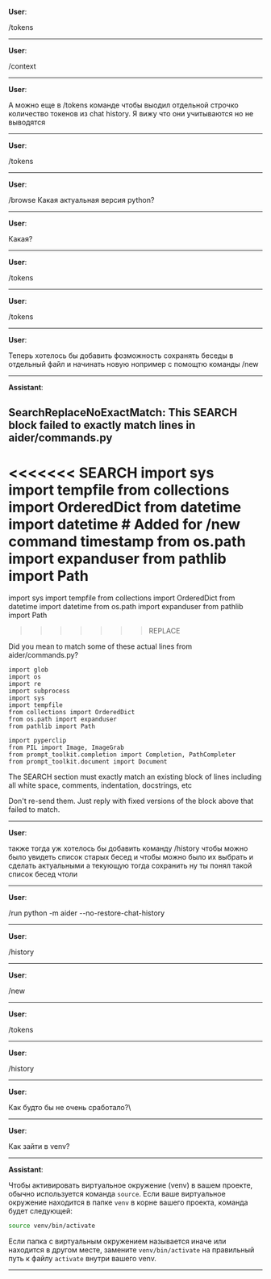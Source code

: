 **User**:

/tokens  


---

**User**:

/context  


---

**User**:

А можно еще в /tokens команде чтобы выодил отдельной строчко количество токенов из chat history. Я вижу что они учитываются но не выводятся  


---

**User**:

/tokens  


---

**User**:

/browse Какая актуальная версия python?  


---

**User**:

Какая?  


---

**User**:

/tokens  


---

**User**:

/tokens  


---

**User**:

Теперь хотелось бы добавить фозможность сохранять беседы в отдельный файл и начинать новую нопример с помощтю команды /new  


---

**Assistant**:


## SearchReplaceNoExactMatch: This SEARCH block failed to exactly match lines in aider/commands.py
<<<<<<< SEARCH
import sys
import tempfile
from collections import OrderedDict
from datetime import datetime # Added for /new command timestamp
from os.path import expanduser
from pathlib import Path
=======
import sys
import tempfile
from collections import OrderedDict
from datetime import datetime
from os.path import expanduser
from pathlib import Path
>>>>>>> REPLACE

Did you mean to match some of these actual lines from aider/commands.py?

```
import glob
import os
import re
import subprocess
import sys
import tempfile
from collections import OrderedDict
from os.path import expanduser
from pathlib import Path

import pyperclip
from PIL import Image, ImageGrab
from prompt_toolkit.completion import Completion, PathCompleter
from prompt_toolkit.document import Document
```

The SEARCH section must exactly match an existing block of lines including all white space, comments, indentation, docstrings, etc

Don't re-send them.
Just reply with fixed versions of the block above that failed to match.  


---

**User**:

также тогда уж хотелось бы добавить команду /history чтобы можно было увидеть список старых бесед и чтобы можно было их выбрать и сделать актуальными а текующую тогда сохранить ну ты понял такой список бесед чтоли  


---

**User**:

/run python -m aider --no-restore-chat-history  


---

**User**:

/history  


---

**User**:

/new  


---

**User**:

/tokens  


---

**User**:

/history  


---

**User**:

Как будто бы не очень сработало?\  


---

**User**:

Как зайти в venv?  


---

**Assistant**:


Чтобы активировать виртуальное окружение (venv) в вашем проекте, обычно используется команда `source`. Если ваше виртуальное окружение находится в папке `venv` в корне вашего проекта, команда будет следующей:

```bash
source venv/bin/activate
```

Если папка с виртуальным окружением называется иначе или находится в другом месте, замените `venv/bin/activate` на правильный путь к файлу `activate` внутри вашего venv.



---

